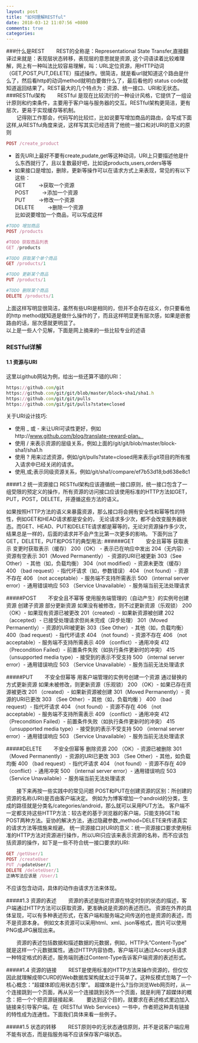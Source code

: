 ```yaml
---
layout: post
title: "如何理解RESTful"
date: 2018-03-12 11:07:56 +0800
comments: true
categories: 
---
```

###什么是REST
&emsp;&emsp;REST的全称是：Representational State Transfer,直接翻译过来就是：表现层状态转移，表现层的意思就是资源, 这个词语读着比较难理解，网上有一种叫法比较容易理解，叫：URL定位资源，用HTTP动词（GET,POST,PUT,DELETE）描述操作。很简洁，就是看url就知道这个路由是什么了，然后看http的动词method就明白要做什么了，最后看他的 status code就知道返回结果了。REST最大的几个特点为：资源、统一接口、URI和无状态。
###RESTful架构
&emsp;&emsp;RESTful 是现在比较流行的一种设计风格，它提供了一组设计原则和约束条件，主要用于客户端与服务器的交互。RESTful架构更简洁，更有层次，更易于实现缓存等机制。  
&emsp;&emsp;记得刚工作那会，代码写的比较烂，比如说要写增加商品的路由，会写成下面这样,从RESTful角度来说，这样写其实已经违背了他统一接口和对URI的意义的原则  
```ruby
POST /create_product
```
<!-- more --> 

*   首先URI上最好不要有create,pudate,get等这种动词，URI上只要描述他是什么东西就行了，且以复数最好吧，比如说products,users,orders等等  
*   如果接口是增加，删除，更新等操作可以在请求方式上来表现，常见的有以下这些：  
    GET &emsp;&emsp;     ->获取一个资源   
    POST &emsp;&emsp;    ->添加一个资源   
    PUT &emsp;&emsp;     ->修改一个资源   
    DELETE &emsp;&emsp;  ->删除一个资源   
比如说要增加一个商品，可以写成这样
```ruby
#TODO 增加商品
POST /products

#TODO 获取商品列表
GET /products

#TODO 获取某个单个商品
GET /products/1

#TODO 更新某个商品
PUT /products/1

#TODO 删除某个商品
DELETE /products/1

```   
上面这样写明显很简洁，虽然有些URI是相同的，但并不会存在歧义，你只要看他的http method就知道是做什么操作的了，而且这样明显更有层次感，如果是嵌套路由的话，层次感就更明显了。  
以上是一些人个见解，下面是网上摘来的一些比较专业的述语

### RESTful详解
#### 1.1 资源与URI
这里以github网站为例，给出一些还算不错的URI：
```ruby
https://github.com/git
https://github.com/git/git/blob/master/block-sha1/sha1.h
https://github.com/git/git/pulls
https://github.com/git/git/pulls?state=closed
```
关于URI设计技巧:  

*   使用 _ 或 - 来让URI可读性更好，例如http://www.github.com/blog/translate-reward-plan。
*   使用 / 来表示资源的层级关系，例如上面的/git/git/blob/master/block-sha1/sha1.h
*   使用 ? 用来过滤资源，例如/git/pulls?state=closed用来表示git项目的所有推入请求中已经关闭的请求。
*   使用,或;表示同级资源关系，例如/git/sha1/compare/ef7b53d18;bd638e8c1 


####1.2 统一资源接口
RESTful架构应该遵循统一接口原则，统一接口包含了一组受限的预定义的操作，所有资源的访问接口应该使用标准的HTTP方法如GET，PUT，POST，DELETE，并遵循这些方法的语义。

如果按照HTTP方法的语义来暴露资源，那么接口将会拥有安全性和幂等性的特性，例如GET和HEAD请求都是安全的， 无论请求多少次，都不会改变服务器状态。而GET、HEAD、PUT和DELETE请求都是幂等的，无论对资源操作多少次， 结果总是一样的，后面的请求并不会产生比第一次更多的影响。
下面列出了GET，DELETE，PUT和POST的典型用法:
######GET
&emsp;&emsp;安全且幂等 获取表示 变更时获取表示（缓存） 200（OK） - 表示已在响应中发出 204（无内容） - 资源有空表示 301（Moved Permanently） - 资源的URI已被更新 303（See Other） - 其他（如，负载均衡） 304（not modified）- 资源未更改（缓存） 400 （bad request）- 指代坏请求（如，参数错误） 404 （not found）- 资源不存在 406 （not acceptable）- 服务端不支持所需表示 500 （internal server error）- 通用错误响应 503 （Service Unavailable）- 服务端当前无法处理请求

#####POST
&emsp;&emsp;不安全且不幂等 使用服务端管理的（自动产生）的实例号创建资源 创建子资源 部分更新资源 如果没有被修改，则不过更新资源（乐观锁） 200（OK）- 如果现有资源已被更改 201（created）- 如果新资源被创建 202（accepted）- 已接受处理请求但尚未完成（异步处理） 301（Moved Permanently）- 资源的URI被更新 303（See Other）- 其他（如，负载均衡） 400（bad request）- 指代坏请求 404 （not found）- 资源不存在 406 （not acceptable）- 服务端不支持所需表示 409 （conflict）- 通用冲突 412 （Precondition Failed）- 前置条件失败（如执行条件更新时的冲突） 415 （unsupported media type）- 接受到的表示不受支持 500 （internal server error）- 通用错误响应 503 （Service Unavailable）- 服务当前无法处理请求

#####PUT
&emsp;&emsp;不安全但幂等 用客户端管理的实例号创建一个资源 通过替换的方式更新资源 如果未被修改，则更新资源（乐观锁） 200 （OK）- 如果已存在资源被更改 201 （created）- 如果新资源被创建 301（Moved Permanently）- 资源的URI已更改 303 （See Other）- 其他（如，负载均衡 ） 400 （bad request）- 指代坏请求 404 （not found）- 资源不存在 406 （not acceptable）- 服务端不支持所需表示 409 （conflict）- 通用冲突 412 （Precondition Failed）- 前置条件失败（如执行条件更新时的冲突） 415 （unsupported media type）- 接受到的表示不受支持 500 （internal server error）- 通用错误响应 503 （Service Unavailable）- 服务当前无法处理请求

#####DELETE
&emsp;&emsp;不安全但幂等 删除资源 200 （OK）- 资源已被删除 301 （Moved Permanently）- 资源的URI已更改 303 （See Other）- 其他，如负载均衡 400 （bad request）- 指代坏请求 404 （not found）- 资源不存在 409 （conflict）- 通用冲突 500 （internal server error）- 通用错误响应 503 （Service Unavailable）- 服务端当前无法处理请求

&emsp;&emsp;接下来再按一些实践中的常见问题
POST和PUT在创建资源的区别：所创建的资源的名称(URI)是否由客户端决定。 例如为为博客增加一个android的分类，生成的路径就是分类名/categories/android，那么就可以采用PUT方法。
客户端不一定都支持这些HTTP方法：较古老的基于浏览器的客户端，只能支持GET和POST两种方法。妥协的解决方法，通过隐藏参数_method=DELETE来传递真实的请求方法等措施来规避。
统一资源接口对URI的意义：统一资源接口要求使用标准的HTTP方法对资源进行操作，所以URI只应该来表示资源的名称，而不应该包括资源的操作，如下是一些不符合统一接口要求的URI:
```ruby
GET /getUser/1  
POST /createUser  
PUT /updateUser/1  
DELETE /deleteUser/1  
正确写法应该是 /User/1
```
不应该包含动词，具体的动作由请求方法来体现。

#####1.3 资源的表述
&emsp;&emsp;资源的表述是指对资源在特定时刻的状态的描述，客户端通过HTTP方法可以获取资源，更准确说是资源的表述而已。 资源在外界的具体呈现，可以有多种表述形式，在客户端和服务端之间传送的也是资源的表述，而不是资源本身。 例如文本资源可以采用html、xml、json等格式，图片可以使用PNG或JPG展现出来。

&emsp;&emsp;资源的表述包括数据和描述数据的元数据，例如，HTTP头”Content-Type” 就是这样一个元数据属性。通过HTTP内容协商，客户端可以通过Accept头请求一种特定格式的表述，服务端则通过Content-Type告诉客户端资源的表述形式。

#####1.4 资源的链接
&emsp;&emsp;REST是使用标准的HTTP方法来操作资源的，但仅仅因此就理解成带CURD的Web数据库架构就太过于简单了。这种反模式忽略了一个核心概念：”超媒体即应用状态引擎”。 超媒体是什么?当你浏览Web网页时，从一个连接跳到一个页面，再从另一个连接跳到另外一个页面，就是利用了超媒体的概念：把一个个把资源链接起来.
&emsp;&emsp;要达到这个目的，就要求在表述格式里边加入链接来引导客户端。在《RESTful Web Services》一书中，作者把这种具有链接的特性成为连通性。下面我们具体来看一些例子。

#####1.5 状态的转移
&emsp;&emsp;REST原则中的无状态通信原则，并不是说客户端应用不能有状态，而是指服务端不应该保存客户端状态。